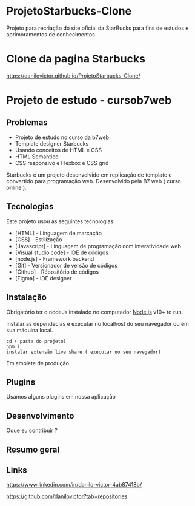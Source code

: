 # ProjetoStarbucks-Clone
Projeto para recriação do site oficial da StarBucks para fins de estudos e aprimoramentos de conhecimentos.

# Clone da pagina Starbucks

https://danilovictor.github.io/ProjetoStarbucks-Clone/

# Projeto de estudo - cursob7web



## Problemas

- Projeto de estudo no curso da b7web
- Template designer Starbucks
- Usando conceitos de HTML e CSS
- HTML Semantico
- CSS responsivo e Flexbox e CSS grid



Starbucks é um projeto desenvolvido em replicação de template e convertido para programação web.
Desenvolvido pela B7 web ( curso online ).

## Tecnologias

Este projeto usou as seguintes tecnologias:

- [HTML] - Linguagem de marcação
- [CSS] - Estilização
- [Javascript] - Linguagem de programação com interatividade web
- [Visual studio code] - IDE de códigos
- [node.js] - Framework backend
- [Git] - Versionador de  versão de códigos
- [Github] - Répositório de códigos
- [Figma] - IDE designer



## Instalação

Obrigatório ter o nodeJs instalado no computador [Node.js](https://nodejs.org/) v10+ to run.

instalar as dependecias e executar no localhost do seu navegador ou em sua máquina local.

```terminal
cd ( pasta do projeto)
npm i
instalar extensão live share ( executar no seu navegador)
```

Em ambiete de  produção


## Plugins

Usamos alguns plugins em nossa aplicação

<!-- | Plugin | README |
| ------ | ------ |
| Dropbox | [plugins/dropbox/README.md][PlDb] |
| GitHub | [plugins/github/README.md][PlGh] |
| Google Drive | [plugins/googledrive/README.md][PlGd] |
| OneDrive | [plugins/onedrive/README.md][PlOd] |
| Medium | [plugins/medium/README.md][PlMe] |
| Google Analytics | [plugins/googleanalytics/README.md][PlGa] | -->

## Desenvolvimento

Oque eu contribuir ? 



## Resumo geral

## Links
https://www.linkedin.com/in/danilo-victor-4ab87418b/

https://github.com/danilovictor?tab=repositories
